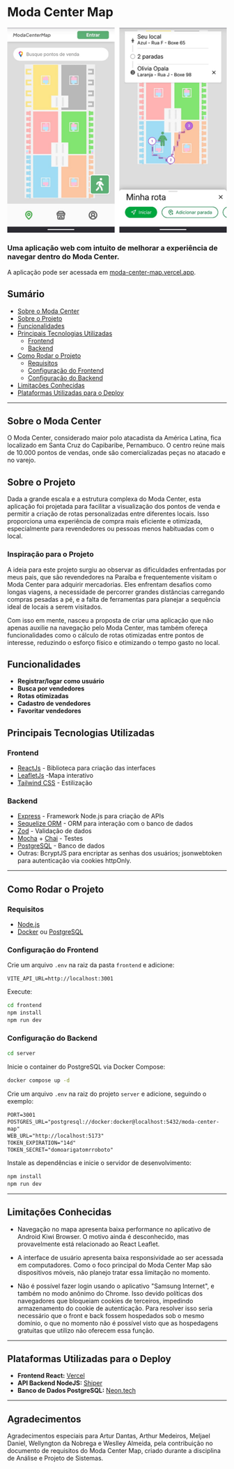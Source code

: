 # Moda Center Map

<a href="https://moda-center-map.vercel.app"><img src="shared/screen.jpg" alt="drawing" width="700"/></a>

### Uma aplicação web com intuito de melhorar a experiência de navegar dentro do Moda Center.

A aplicação pode ser acessada em <a href="https://moda-center-map.vercel.app">moda-center-map.vercel.app<a>.

## Sumário
- [Sobre o Moda Center](#sobre-o-moda-center)
- [Sobre o Projeto](#sobre-o-projeto)
- [Funcionalidades](#funcionalidades)
- [Principais Tecnologias Utilizadas](#principais-tecnologias-utilizadas)
  - [Frontend](#frontend)
  - [Backend](#backend)
- [Como Rodar o Projeto](#como-rodar-o-projeto)
  - [Requisitos](#requisitos)
  - [Configuração do Frontend](#configuração-do-frontend)
  - [Configuração do Backend](#configuração-do-backend)
- [Limitações Conhecidas](#limitações-conhecidas)
- [Plataformas Utilizadas para o Deploy](#plataformas-utilizadas-para-o-deploy)

---

## Sobre o Moda Center
O Moda Center, considerado maior polo atacadista da América Latina, fica localizado em Santa Cruz do Capibaribe, Pernambuco. O centro reúne mais de 10.000 pontos de vendas, onde são comercializadas peças no atacado e no varejo.

## Sobre o Projeto
Dada a grande escala e a estrutura complexa do Moda Center, esta aplicação foi projetada para facilitar a visualização dos pontos de venda e permitir a criação de rotas personalizadas entre diferentes locais. Isso proporciona uma experiência de compra mais eficiente e otimizada, especialmente para revendedores ou pessoas menos habituadas com o local.

### Inspiração para o Projeto

A ideia para este projeto surgiu ao observar as dificuldades enfrentadas por meus pais, que são revendedores na Paraíba e frequentemente visitam o Moda Center para adquirir mercadorias. Eles enfrentam desafios como longas viagens, a necessidade de percorrer grandes distâncias carregando compras pesadas a pé, e a falta de ferramentas para planejar a sequência ideal de locais a serem visitados. 

Com isso em mente, nasceu a proposta de criar uma aplicação que não apenas auxilie na navegação pelo Moda Center, mas também ofereça funcionalidades como o cálculo de rotas otimizadas entre pontos de interesse, reduzindo o esforço físico e otimizando o tempo gasto no local.

## Funcionalidades
- **Registrar/logar como usuário**
- **Busca por vendedores** 
- **Rotas otimizadas** 
- **Cadastro de vendedores** 
- **Favoritar vendedores** 

## Principais Tecnologias Utilizadas
### Frontend
- [ReactJs](https://react.dev/) - Biblioteca para criação das interfaces
- [LeafletJs](https://leafletjs.com/) -Mapa interativo
- [Tailwind CSS](https://tailwindcss.com/) - Estilização 

### Backend
- [Express](https://www.fastify.io/) - Framework Node.js para criação de APIs
- [Sequelize ORM](https://orm.drizzle.team/) - ORM para interação com o banco de dados
- [Zod](https://zod.dev/) - Validação de dados
- [Mocha](https://mochajs.org/) + [Chai](https://www.chaijs.com/) - Testes
- [PostgreSQL](https://www.postgresql.org/) - Banco de dados
- Outras: BcryptJS para encriptar as senhas dos usuários; jsonwebtoken para autenticação via cookies httpOnly.

---

## Como Rodar o Projeto

### Requisitos
- [Node.js](https://nodejs.org/)
- [Docker](https://www.docker.com/) ou [PostgreSQL](https://www.postgresql.org/)

### Configuração do Frontend
Crie um arquivo `.env` na raiz da pasta `frontend` e adicione:
```env
VITE_API_URL=http://localhost:3001
```
Execute:
```sh
cd frontend
npm install
npm run dev
```

### Configuração do Backend
```sh
cd server
```
Inicie o container do PostgreSQL via Docker Compose:
```sh
docker compose up -d
```
Crie um arquivo `.env` na raiz do projeto `server` e adicione, seguindo o exemplo:
```env
PORT=3001
POSTGRES_URL="postgresql://docker:docker@localhost:5432/moda-center-map"
WEB_URL="http://localhost:5173"
TOKEN_EXPIRATION="14d"
TOKEN_SECRET="domoarigatomrroboto"
```
Instale as dependências e inicie o servidor de desenvolvimento:
```sh
npm install
npm run dev
```

---

## Limitações Conhecidas
- Navegação no mapa apresenta baixa performance no aplicativo de Android Kiwi Browser. O motivo ainda é desconhecido, mas provavelmente está relacionado ao React Leaflet.

- A interface de usuário apresenta baixa responsividade ao ser acessada em computadores. Como o foco principal do Moda Center Map são dispositivos móveis, não planejo tratar essa limitação no momento.

- Não é possível fazer login usando o aplicativo "Samsung Internet", e também no modo anônimo do Chrome. Isso devido políticas dos navegadores que bloqueiam cookies de terceiros, impedindo armazenamento do cookie de autenticação. Para resolver isso seria necessário que o front e back fossem hospedados sob o mesmo domínio, o que no momento não é possível visto que as hospedagens gratuitas que utilizo não oferecem essa função. 

---

## Plataformas Utilizadas para o Deploy
- **Frontend React:** [Vercel](https://vercel.com/)
- **API Backend NodeJS:** [Shiper](https://shiper.app/)
- **Banco de Dados PostgreSQL:** [Neon.tech](https://neon.tech/)

---

## Agradecimentos

Agradecimentos especiais para Artur Dantas, Arthur Medeiros, Meljael Daniel, Wellyngton da Nobrega e Weslley Almeida, pela contribuição no documento de requisitos do Moda Center Map, criado durante a disciplina de Análise e Projeto de Sistemas.
